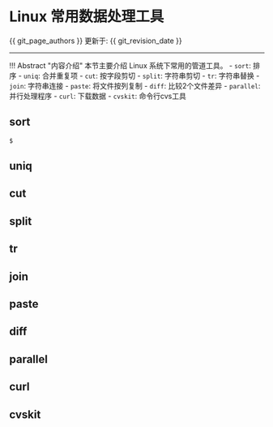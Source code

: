 # Linux 常用数据处理工具

{{ git_page_authors }} 更新于: {{ git_revision_date }}

---

!!! Abstract "内容介绍"
    本节主要介绍 Linux 系统下常用的管道工具。
    - `sort`: 排序
    - `uniq`: 合并重复项
    - `cut`: 按字段剪切
    - `split`: 字符串剪切
    - `tr`: 字符串替换
    - `join`: 字符串连接
    - `paste`: 将文件按列复制
    - `diff`: 比较2个文件差异
    - `parallel`: 并行处理程序
    - `curl`: 下载数据
    - `cvskit`: 命令行cvs工具

## sort

```bash
$
```

## uniq

## cut

## split

## tr

## join

## paste

## diff

## parallel

## curl

## cvskit
